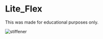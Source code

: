 # Lite_Flex

This was made for educational purposes only.

![stiffener](https://github.com/Pheeeeenom/Lite_NAND_Flex/blob/main/stiffener_location.png?raw=true)
